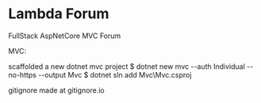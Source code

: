 # Lambda Forum

  FullStack AspNetCore MVC Forum

MVC:

  scaffolded a new dotnet mvc project
    $ dotnet new mvc --auth Individual --no-https --output Mvc
    $ dotnet sln add Mvc\Mvc.csproj

  gitignore made at gitignore.io
